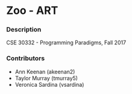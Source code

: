 # Zoo - ART

### Description

CSE 30332 - Programming Paradigms, Fall 2017

### Contributors

- Ann Keenan (akeenan2)
- Taylor Murray (tmurray5)
- Veronica Sardina (vsardina)

